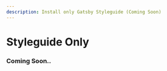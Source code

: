 ```yaml
---
description: Install only Gatsby Styleguide (Coming Soon)
---
```


# Styleguide Only

### Coming Soon..

